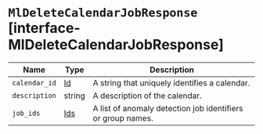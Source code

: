 # `MlDeleteCalendarJobResponse` [interface-MlDeleteCalendarJobResponse]

| Name | Type | Description |
| - | - | - |
| `calendar_id` | [Id](./Id.md) | A string that uniquely identifies a calendar. |
| `description` | string | A description of the calendar. |
| `job_ids` | [Ids](./Ids.md) | A list of anomaly detection job identifiers or group names. |
